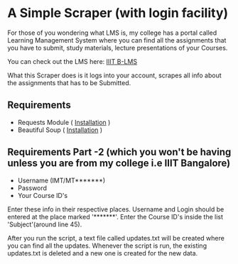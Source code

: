 # A Simple Scraper (with login facility)

For those of you wondering what LMS is, my college has a portal called Learning Management System where you can find all the assignments that you have to submit, study materials, lecture presentations of your Courses.

You can check out the LMS here: [IIIT B-LMS](https://lms.iiitb.ac.in)

What this Scraper does is it logs into your account, scrapes all info about the assignments that has to be Submitted.


## Requirements
* Requests Module ( [Installation](http://docs.python-requests.org/en/master/user/install/) )
* Beautiful Soup ( [Installation](https://www.crummy.com/software/BeautifulSoup/bs4/doc/#installing-beautiful-soup) )

## Requirements Part -2 (which you won't be having unless you are from my college i.e IIIT Bangalore)
* Username (IMT/MT*******)
* Password
* Your Course ID's

Enter these info in their respective places. Username and Login should be entered at the place marked '*******'. Enter the Course ID's inside the list 'Subject'(around line 45).

After you run the script, a text file called updates.txt will be created where you can find all the updates. Whenever the script is run, the existing updates.txt is deleted and a new one is created for the new data.